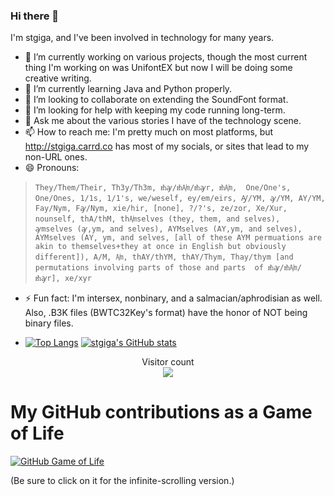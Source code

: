### Hi there 👋

<!--
**stgiga/stgiga** is a ✨ _special_ ✨ repository because its `README.md` (this file) appears on your GitHub profile.

Here are some ideas to get you started:

- 🔭 I’m currently working on ...
- 🌱 I’m currently learning ...
- 👯 I’m looking to collaborate on ...
- 🤔 I’m looking for help with ...
- 💬 Ask me about ...
- 📫 How to reach me: ...
- 😄 Pronouns: ...
- ⚡ Fun fact: ...
-->

I'm stgiga, and I've been involved in technology for many years.

- 🔭 I’m currently working on various projects, though the most current thing I'm working on was UnifontEX but now I will be doing some creative writing.
- 🌱 I’m currently learning Java and Python properly.
- 👯 I’m looking to collaborate on extending the SoundFont format.
- 🤔 I’m looking for help with keeping my code running long-term.
- 💬 Ask me about the various stories I have of the technology scene.
- 📫 How to reach me: I'm pretty much on most platforms, but http://stgiga.carrd.co has most of my socials, or sites that lead to my non-URL ones.
- 😄 Pronouns: 
> ```They/Them/Their, Th3y/Th3m, ᵺꜽ/ᵺ㏟/ᵺꜽr, ᵺ㏟,  One/One's, One/Ones, 1/1s, 1/1's, we/weself, ey/em/eirs, Ꜽ/YM, ꜽ/YM, AY/YM, Fay/Nym, Fꜽ/Nym, xie/hir, [none], ?/?'s, ze/zor, Xe/Xur, nounself, thA/thM, th㏟selves (they, them, and selves),  ꜽmselves (ꜽ,ym, and selves), AYMselves (AY,ym, and selves), AYMselves (AY, ym, and selves, [all of these AYM permuations are akin to themselves+they at once in English but obviously different]), A/M, ㏟, thAY/thYM, thAY/Thym, Thay/thym [and permutations involving parts of those and parts  of ᵺꜽ/ᵺ㏟/ᵺꜽr], xe/xyr```
- ⚡ Fun fact: I'm intersex, nonbinary, and a salmacian/aphrodisian as well. Also, .B3K files (BWTC32Key's format) have the honor of NOT being binary files.

- [![Top Langs](https://github-readme-stats.vercel.app/api/top-langs/?username=stgiga&theme=merko&bg_color=df337a1d&include_all_commits=true&number_format=long&show_icons=true&show=reviews,discussions_started,discussions_answered,prs_merged,prs_merged_percentage)](https://github.com/anuraghazra/github-readme-stats) [![stgiga's GitHub stats](https://github-readme-stats.vercel.app/api?username=stgiga&theme=merko&bg_color=df337a1d&include_all_commits=true&number_format=long&show_icons=true&show=reviews,discussions_started,discussions_answered,prs_merged,prs_merged_percentage)](https://github.com/anuraghazra/github-readme-stats)
  
<p align="center"> 
  Visitor count<br>
  <img src="https://profile-counter.glitch.me/stgiga/count.svg" />
</p>

# My GitHub contributions as a Game of Life

[![GitHub Game of Life](https://github4life.herokuapp.com/stgiga.gif?z=6)](https://github4life.herokuapp.com/stgiga)

(Be sure to click on it for the infinite-scrolling version.)

